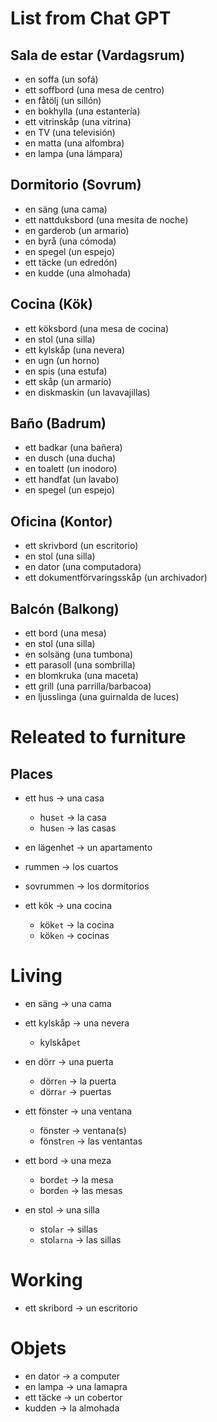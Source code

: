 
# List from Chat GPT

## Sala de estar (Vardagsrum)

- en soffa (un sofá)
- ett soffbord (una mesa de centro)
- en fåtölj (un sillón)
- en bokhylla (una estantería)
- ett vitrinskåp (una vitrina)
- en TV (una televisión)
- en matta (una alfombra)
- en lampa (una lámpara)

## Dormitorio (Sovrum)

- en säng (una cama)
- ett nattduksbord (una mesita de noche)
- en garderob (un armario)
- en byrå (una cómoda)
- en spegel (un espejo)
- ett täcke (un edredón)
- en kudde (una almohada)

## Cocina (Kök)

- ett köksbord (una mesa de cocina)
- en stol (una silla)
- ett kylskåp (una nevera)
- en ugn (un horno)
- en spis (una estufa)
- ett skåp (un armario)
- en diskmaskin (un lavavajillas)

## Baño (Badrum)

- ett badkar (una bañera)
- en dusch (una ducha)
- en toalett (un inodoro)
- ett handfat (un lavabo)
- en spegel (un espejo)

## Oficina (Kontor)

- ett skrivbord (un escritorio)
- en stol (una silla)
- en dator (una computadora)
- ett dokumentförvaringsskåp (un archivador)

## Balcón (Balkong)

- ett bord (una mesa)
- en stol (una silla)
- en solsäng (una tumbona)
- ett parasoll (una sombrilla)
- en blomkruka (una maceta)
- ett grill (una parrilla/barbacoa)
- en ljusslinga (una guirnalda de luces)

# Releated to furniture

## Places

- ett hus -> una casa
  - hus`et` -> la casa
  - hus`en` -> las casas
- en lägenhet -> un apartamento


- rummen -> los cuartos
- sovrummen -> los dormitorios
- ett kök -> una cocina
  - kök`et` -> la cocina
  - kök`en` -> cocinas

# Living

- en säng -> una cama

- ett kylskåp -> una nevera
  - kylskåp`et`

- en dörr -> una puerta
  - dörr`en` -> la puerta
  - dörr`ar` -> puertas
- ett fönster -> una ventana
  - fönster -> ventana(s)
  - fönst`ren` -> las ventantas

- ett bord -> una meza
  - bord`et` -> la mesa
  - bord`en` -> las mesas
- en stol -> una silla
  - stol`ar` -> sillas
  - stol`arna` -> las sillas


# Working

- ett skribord -> un escritorio


# Objets

- en dator -> a computer
- en lampa -> una lamapra
- ett täcke -> un cobertor
- kudden -> la almohada
